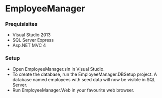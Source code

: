# EmployeeManager

### Prequisisites
* Visual Studio 2013
* SQL Server Express
* Asp.NET MVC 4

### Setup
* Open EmployeeManager.sln in Visual Studio.
* To create the database, run the EmployeeManager.DBSetup project. A database named employees with seed data will now be visible in SQL Server.
* Run EmployeeManager.Web in your favourite web browser.
